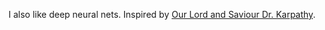 I also like deep neural nets. Inspired by [Our Lord and Saviour Dr. Karpathy](https://github.com/karpathy).
